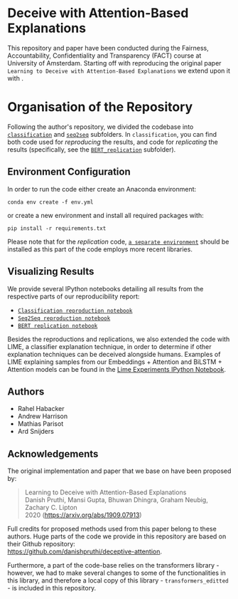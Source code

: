 # Deceive with Attention-Based Explanations

This repository and paper have been conducted during the Fairness, Accountability, Confidentiality and Transparency (FACT) course at University of Amsterdam. 
Starting off with reproducing the original paper `Learning to Deceive with Attention-Based Explanations` we extend upon it with <TODO>.
  

# Organisation of the Repository

Following the author's repository, we divided the codebase into [```classification```](https://github.com/MatPrst/FACT/tree/main/deceptive-attention/src/classification) and [```seq2seq```](https://github.com/MatPrst/FACT/tree/main/deceptive-attention/src/seq2seq) subfolders. In ```classification```, you can find both code used for *reproducing* the results, and code for *replicating* the results (specifically, see the [```BERT_replication```](https://github.com/MatPrst/FACT/tree/main/deceptive-attention/src/classification/BERT_replication) subfolder).

## Environment Configuration

In order to run the code either create an Anaconda environment:

```
conda env create -f env.yml
```

or create a new environment and install all required packages with:

```
pip install -r requirements.txt
```
Please note that for the *replication* code, [```a separate environment```](./FACT/blob/main/deceptive-attention/src/classification/BERT_replication/BERT_env.yml) should be installed as this part of the code employs more recent libraries.

## Visualizing Results

We provide several IPython notebooks detailing all results from the respective parts of our reproducibility report:

- [```Classification reproduction notebook```](deceptive-attention/src/classification/classification.ipynb)
- [```Seq2Seq reproduction notebook```](deceptive-attention/src/seq2seq/author-based/seq2seq.ipynb)
- [```BERT replication notebook```](deceptive-attention/src/classification/BERT_replication/BERT%20replication%20notebook%20completed.ipynb)

Besides the reproductions and replications, we also extended the code with LIME, a classifier explanation technique, in order to determine if other explanation techniques can be deceived alongside humans. Examples of LIME explaining samples from our Embeddings + Attention and BiLSTM + Attention models can be found in the [Lime Experiments IPython Notebook](deceptive-attention/src/classification/experiments-lime.ipynb).

## Authors

- Rahel Habacker
- Andrew Harrison
- Mathias Parisot
- Ard Snijders

## Acknowledgements

The original implementation and paper that we base on have been proposed by:

> Learning to Deceive with Attention-Based Explanations \
> Danish Pruthi, Mansi Gupta, Bhuwan Dhingra, Graham Neubig, Zachary C. Lipton \
> 2020 (https://arxiv.org/abs/1909.07913)

Full credits for proposed methods used from this paper belong to these authors. Huge parts of the code we provide in this repository are based on their Github repository: \
https://github.com/danishpruthi/deceptive-attention.

Furthermore, a part of the code-base relies on the transformers library - however, we had to make several changes to some of the functionalities in this library, and therefore a local copy of this library - ` transformers_editted ` - is included in this repository. 
